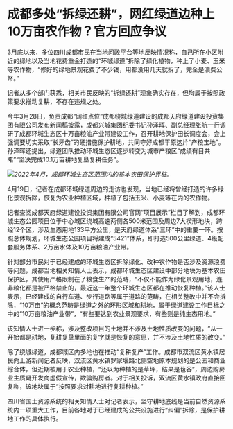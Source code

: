 # 成都多处“拆绿还耕”，网红绿道边种上10万亩农作物？官方回应争议

3月底以来，多位四川成都市民在当地问政平台等地反映情况称，自己所在小区附近的绿地以及当地花费重金打造的“环城绿道”拆除了绿化植物，种上了小麦、玉米等农作物，“修好的绿地景观花费了不少钱，用都没用几天就拆了，完全是浪费公帑。”

记者从多个部门获悉，相关市民反映的“拆绿还耕”现象确实存在，但均属于按照政策要求推动复耕，不存在违规之处。

今年3月28日，负责成都“网红点位”成都绕城绿道建设的成都天府绿道建设投资集团有限公司发布新闻稿披露，成都兴城集团纪委书记孙泽晖、副总经理张航一行调研了成都环城生态区十万亩粮油产业带建设工作，召开耕地保护田长调度会，会上强调要切实采取“长牙齿”的硬措施保护耕地，共同守好成都平原这片“产粮宝地”。孙泽晖还提出，绿道团队推动环城生态区逐步转变为城市产粮区“成绩有目共睹”“坚决完成10.1万亩耕地复垦复耕任务”。

![](https://inews.gtimg.com/newsapp_bt/0/15785372012/1000)_2022年4月，成都环城生态区范围内的基本农田保护界桩。‍_

4月19日，记者在成都环城绿道周边的走访也发现，当地已经将曾经打造的许多绿化景观拆除，恢复为农业种植区域，种植了包括玉米、小麦等在内的农作物。

记者查阅成都天府绿道建设投资集团有限公司官网“项目展示”栏目了解到，成都环城生态公园项目位于中心城区绕城高速两侧各500米范围及周边7大楔形地块，跨经12个区，涉及生态用地133平方公里，是天府绿道体系“三环”中的重要一环。按照总体规划，环城生态公园项目将建成“5421”体系，即打造500公里绿道、4级配套服务体系、2万亩水体及10万亩粮油产业带。

针对部分市民对于已经建成的环城生态区拆除绿化、改种农作物是否涉及资源浪费等问题，成都当地相关知情人士表示，成都环城生态区建设中部分地块为基本农田保护区，其使用严格限制在了粮食生产的范畴，“不仅不能作为绿化景观用地，连非粮化都是被严格禁止的，最近这一年整个环城生态区都在推动恢复种植。”该人士表示，已经建成的自行车道、步行道路等属于道路的范畴，在相关整改中并不会拆除，“10万亩”的概念范畴是绿道之外的环形区域和耕地，属于绿道建设工作目标之中的“10万亩粮油产业带”，“有些要达到农业景观要求，有些则是纯生态用地。”

该知情人士进一步称，涉及整改项目的土地并不涉及土地性质改变的问题，“从一开始都是耕地，复耕复垦里面的复字就是恢复的意思，并不涉及土地性质的改变。”

除了绕城绿道，成都城区内多地也在推动“复耕复产”工作。成都市双流区黄水镇居民向上游新闻记者反映，双流区黄水镇罗家堰路北侧空地原本规划的是公园和商业综合体，但近期被用于农业种植，“还以为种植的是草坪，结果是苞谷”，周边购房业主质疑开发商虚假宣传，欺骗购房者。对于相关投诉，双流区黄水镇政府直接回复称，该地块属于“按照要求对耕地进行复耕种植。”

四川省国土资源系统的相关知情人士对记者表示，坚守耕地底线是当前自然资源系统内一项重大工作，目前各地对于已经建成的公共设施进行“纠偏”拆除，是保护耕地工作的具体执行。

